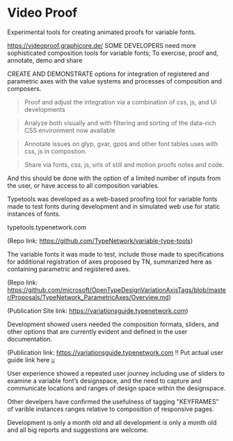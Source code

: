 # Video Proof

Experimental tools for creating animated proofs for variable fonts.

https://videoproof.graphicore.de/
SOME DEVELOPERS need more sophisticated composition tools for variable fonts; To exercise, proof and, annotate, demo and share

CREATE AND DEMONSTRATE options for integration of registered and parametric axes with the value systems and processes of composition and composers.

>Proof and adjust the integration via a combination of css, js, and Ui developments

>Analyze both visually and with filtering and sorting of the data-rich CSS environment now available

>Annotate issues on glyp, gvar, gpos and other font tables uses with css, js in compostion.

>Share via fonts, css, js, urls of still and motion proofs notes and code.

And this should be done with the option of a limited number of inputs from the user, or have access to all composition variables.

Typetools was developed as a web-based proofing tool for variable fonts made to test fonts during development and in simulated web use for static instances of fonts.

typetools.typenetwork.com

(Repo link:  https://github.com/TypeNetwork/variable-type-tools)

The variable fonts it was made to test, include those made to  specifications for additional registration of axes proposed by TN, summarized here as containing parametric and registered axes.

(Repo link: https://github.com/microsoft/OpenTypeDesignVariationAxisTags/blob/master/Proposals/TypeNetwork_ParametricAxes/Overview.md)

(Publication Site link: https://variationsguide.typenetwork.com)

Development showed users needed the composition formats, sliders, and other options that are currently evident and defined in the user documentation.

(Publication link: https://variationsguide.typenetwork.com !! Put actual user guide link here ¡¡

User experience showed a repeated user journey including use of sliders to examine a variable font’s designspace, and the need to capture and communicate locations and ranges of design space within the designspace.

Other develpers have confirmed the usefulness of tagging "KEYFRAMES" of varible instances ranges relative to composition of responsive pages.

Development is only a month old and all development is only a month old and all big reports and suggestions are welcome.
